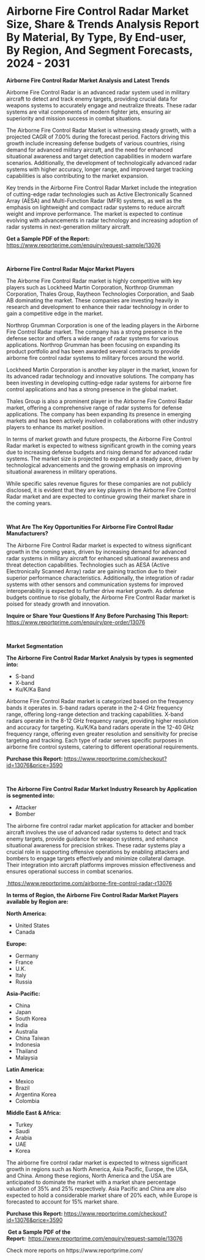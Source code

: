 <p><h1>Airborne Fire Control Radar Market Size, Share & Trends Analysis Report By Material, By Type, By End-user, By Region, And Segment Forecasts, 2024 - 2031</h1></p><p><strong>Airborne Fire Control Radar Market Analysis and Latest Trends</strong></p>
<p><p>Airborne Fire Control Radar is an advanced radar system used in military aircraft to detect and track enemy targets, providing crucial data for weapons systems to accurately engage and neutralize threats. These radar systems are vital components of modern fighter jets, ensuring air superiority and mission success in combat situations.</p><p>The Airborne Fire Control Radar Market is witnessing steady growth, with a projected CAGR of 7.00% during the forecast period. Factors driving this growth include increasing defense budgets of various countries, rising demand for advanced military aircraft, and the need for enhanced situational awareness and target detection capabilities in modern warfare scenarios. Additionally, the development of technologically advanced radar systems with higher accuracy, longer range, and improved target tracking capabilities is also contributing to the market expansion.</p><p>Key trends in the Airborne Fire Control Radar Market include the integration of cutting-edge radar technologies such as Active Electronically Scanned Array (AESA) and Multi-Function Radar (MFR) systems, as well as the emphasis on lightweight and compact radar systems to reduce aircraft weight and improve performance. The market is expected to continue evolving with advancements in radar technology and increasing adoption of radar systems in next-generation military aircraft.</p></p>
<p><strong>Get a Sample PDF of the Report:&nbsp;</strong> <a href="https://www.reportprime.com/enquiry/request-sample/13076">https://www.reportprime.com/enquiry/request-sample/13076</a></p>
<p>&nbsp;</p>
<p><strong>Airborne Fire Control Radar Major Market Players</strong></p>
<p><p>The Airborne Fire Control Radar market is highly competitive with key players such as Lockheed Martin Corporation, Northrop Grumman Corporation, Thales Group, Raytheon Technologies Corporation, and Saab AB dominating the market. These companies are investing heavily in research and development to enhance their radar technology in order to gain a competitive edge in the market.</p><p>Northrop Grumman Corporation is one of the leading players in the Airborne Fire Control Radar market. The company has a strong presence in the defense sector and offers a wide range of radar systems for various applications. Northrop Grumman has been focusing on expanding its product portfolio and has been awarded several contracts to provide airborne fire control radar systems to military forces around the world.</p><p>Lockheed Martin Corporation is another key player in the market, known for its advanced radar technology and innovative solutions. The company has been investing in developing cutting-edge radar systems for airborne fire control applications and has a strong presence in the global market.</p><p>Thales Group is also a prominent player in the Airborne Fire Control Radar market, offering a comprehensive range of radar systems for defense applications. The company has been expanding its presence in emerging markets and has been actively involved in collaborations with other industry players to enhance its market position.</p><p>In terms of market growth and future prospects, the Airborne Fire Control Radar market is expected to witness significant growth in the coming years due to increasing defense budgets and rising demand for advanced radar systems. The market size is projected to expand at a steady pace, driven by technological advancements and the growing emphasis on improving situational awareness in military operations.</p><p>While specific sales revenue figures for these companies are not publicly disclosed, it is evident that they are key players in the Airborne Fire Control Radar market and are expected to continue growing their market share in the coming years.</p></p>
<p>&nbsp;</p>
<p><strong>What Are The Key Opportunities For Airborne Fire Control Radar Manufacturers?</strong></p>
<p><p>The Airborne Fire Control Radar market is expected to witness significant growth in the coming years, driven by increasing demand for advanced radar systems in military aircraft for enhanced situational awareness and threat detection capabilities. Technologies such as AESA (Active Electronically Scanned Array) radar are gaining traction due to their superior performance characteristics. Additionally, the integration of radar systems with other sensors and communication systems for improved interoperability is expected to further drive market growth. As defense budgets continue to rise globally, the Airborne Fire Control Radar market is poised for steady growth and innovation.</p></p>
<p><strong>Inquire or Share Your Questions If Any Before Purchasing This Report:</strong> <a href="https://www.reportprime.com/enquiry/pre-order/13076">https://www.reportprime.com/enquiry/pre-order/13076</a></p>
<p>&nbsp;</p>
<p><strong>Market Segmentation</strong></p>
<p><strong>The Airborne Fire Control Radar Market Analysis by types is segmented into:</strong></p>
<p><ul><li>S-band</li><li>X-band</li><li>Ku/K/Ka Band</li></ul></p>
<p><p>Airborne Fire Control Radar market is categorized based on the frequency bands it operates in. S-band radars operate in the 2-4 GHz frequency range, offering long-range detection and tracking capabilities. X-band radars operate in the 8-12 GHz frequency range, providing higher resolution and accuracy for targeting. Ku/K/Ka band radars operate in the 12-40 GHz frequency range, offering even greater resolution and sensitivity for precise targeting and tracking. Each type of radar serves specific purposes in airborne fire control systems, catering to different operational requirements.</p></p>
<p><strong>Purchase this Report:&nbsp;</strong><a href="https://www.reportprime.com/checkout?id=13076&price=3590">https://www.reportprime.com/checkout?id=13076&price=3590</a></p>
<p>&nbsp;</p>
<p><strong>The Airborne Fire Control Radar Market Industry Research by Application is segmented into:</strong></p>
<p><ul><li>Attacker</li><li>Bomber</li></ul></p>
<p><p>The airborne fire control radar market application for attacker and bomber aircraft involves the use of advanced radar systems to detect and track enemy targets, provide guidance for weapon systems, and enhance situational awareness for precision strikes. These radar systems play a crucial role in supporting offensive operations by enabling attackers and bombers to engage targets effectively and minimize collateral damage. Their integration into aircraft platforms improves mission effectiveness and ensures operational success in combat scenarios.</p></p>
<p><a href="https://www.reportprime.com/airborne-fire-control-radar-r13076">&nbsp;https://www.reportprime.com/airborne-fire-control-radar-r13076</a></p>
<p><strong>In terms of Region, the Airborne Fire Control Radar Market Players available by Region are:</strong></p>
<p>
    <p> <strong> North America: </strong>
        <ul>
            <li>United States</li>
            <li>Canada</li>
        </ul>
        </p> 
    <p> <strong> Europe: </strong>
        <ul>
            <li>Germany</li>
            <li>France</li>
            <li>U.K.</li>
            <li>Italy</li>
            <li>Russia</li>
        </ul>
        </p> 
    <p> <strong> Asia-Pacific: </strong>
        <ul>
            <li>China</li>
            <li>Japan</li>
            <li>South Korea</li>
            <li>India</li>
            <li>Australia</li>
            <li>China Taiwan</li>
            <li>Indonesia</li>
            <li>Thailand</li>
            <li>Malaysia</li>
        </ul>
        </p> 
    <p> <strong> Latin America: </strong>
        <ul>
            <li>Mexico</li>
            <li>Brazil</li>
            <li>Argentina Korea</li>
            <li>Colombia</li>
        </ul>
        </p> 
    <p> <strong> Middle East & Africa: </strong>
        <ul>
            <li>Turkey</li>
            <li>Saudi</li>
            <li>Arabia</li>
            <li>UAE</li>
            <li>Korea</li>
        </ul>
    </p>
    </p>
<p><p>The airborne fire control radar market is expected to witness significant growth in regions such as North America, Asia Pacific, Europe, the USA, and China. Among these regions, North America and the USA are anticipated to dominate the market with a market share percentage valuation of 35% and 25% respectively. Asia Pacific and China are also expected to hold a considerable market share of 20% each, while Europe is forecasted to account for 15% market share.</p></p>
<p><strong>Purchase this Report: </strong><a href="https://www.reportprime.com/checkout?id=13076&price=3590">https://www.reportprime.com/checkout?id=13076&price=3590</a></p>
<p>&nbsp;<strong>Get a Sample PDF of the Report:&nbsp;&nbsp;</strong><a href="https://www.reportprime.com/enquiry/request-sample/13076">https://www.reportprime.com/enquiry/request-sample/13076</a></p>
<p><strong></strong></p>
<p>Check more reports on https://www.reportprime.com/</p>